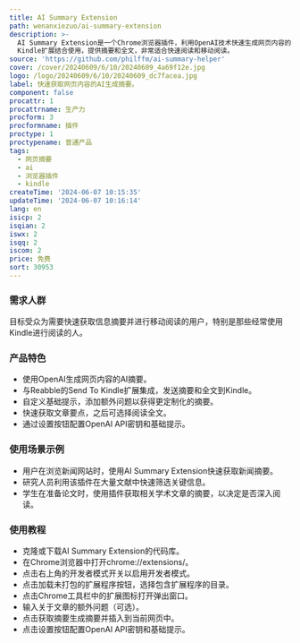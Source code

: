 ```yaml
---
title: AI Summary Extension
path: wenanxiezuo/ai-summary-extension
description: >-
  AI Summary Extension是一个Chrome浏览器插件，利用OpenAI技术快速生成网页内容的摘要，并可以与Reabble的Send To
  Kindle扩展结合使用，提供摘要和全文，非常适合快速阅读和移动阅读。
source: 'https://github.com/philffm/ai-summary-helper'
cover: /cover/20240609/6/10/20240609_4a69f12e.jpg
logo: /logo/20240609/6/10/20240609_dc7facea.jpg
label: 快速获取网页内容的AI生成摘要。
component: false
procattr: 1
procattrname: 生产力
procform: 3
procformname: 插件
proctype: 1
proctypename: 普通产品
tags:
  - 网页摘要
  - ai
  - 浏览器插件
  - kindle
createTime: '2024-06-07 10:15:35'
updateTime: '2024-06-07 10:16:14'
lang: en
isicp: 2
isqian: 2
iswx: 2
isqq: 2
iscom: 2
price: 免费
sort: 30953
---
```




### 需求人群
目标受众为需要快速获取信息摘要并进行移动阅读的用户，特别是那些经常使用Kindle进行阅读的人。

### 产品特色
* 使用OpenAI生成网页内容的AI摘要。
* 与Reabble的Send To Kindle扩展集成，发送摘要和全文到Kindle。
* 自定义基础提示，添加额外问题以获得更定制化的摘要。
* 快速获取文章要点，之后可选择阅读全文。
* 通过设置按钮配置OpenAI API密钥和基础提示。

### 使用场景示例
* 用户在浏览新闻网站时，使用AI Summary Extension快速获取新闻摘要。
* 研究人员利用该插件在大量文献中快速筛选关键信息。
* 学生在准备论文时，使用插件获取相关学术文章的摘要，以决定是否深入阅读。

### 使用教程
* 克隆或下载AI Summary Extension的代码库。
* 在Chrome浏览器中打开chrome://extensions/。
* 点击右上角的开发者模式开关以启用开发者模式。
* 点击加载未打包的扩展程序按钮，选择包含扩展程序的目录。
* 点击Chrome工具栏中的扩展图标打开弹出窗口。
* 输入关于文章的额外问题（可选）。
* 点击获取摘要生成摘要并插入到当前网页中。
* 点击设置按钮配置OpenAI API密钥和基础提示。

  
